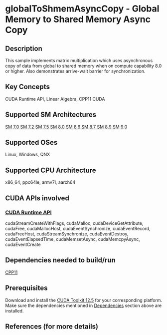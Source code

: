 # globalToShmemAsyncCopy - Global Memory to Shared Memory Async Copy

## Description

This sample implements matrix multiplication which uses asynchronous copy of data from global to shared memory when on compute capability 8.0 or higher. Also demonstrates arrive-wait barrier for synchronization.

## Key Concepts

CUDA Runtime API, Linear Algebra, CPP11 CUDA

## Supported SM Architectures

[SM 7.0 ](https://developer.nvidia.com/cuda-gpus)  [SM 7.2 ](https://developer.nvidia.com/cuda-gpus)  [SM 7.5 ](https://developer.nvidia.com/cuda-gpus)  [SM 8.0 ](https://developer.nvidia.com/cuda-gpus)  [SM 8.6 ](https://developer.nvidia.com/cuda-gpus)  [SM 8.7 ](https://developer.nvidia.com/cuda-gpus)  [SM 8.9 ](https://developer.nvidia.com/cuda-gpus)  [SM 9.0 ](https://developer.nvidia.com/cuda-gpus)

## Supported OSes

Linux, Windows, QNX

## Supported CPU Architecture

x86_64, ppc64le, armv7l, aarch64

## CUDA APIs involved

### [CUDA Runtime API](http://docs.nvidia.com/cuda/cuda-runtime-api/index.html)
cudaStreamCreateWithFlags, cudaMalloc, cudaDeviceGetAttribute, cudaFree, cudaMallocHost, cudaEventSynchronize, cudaEventRecord, cudaFreeHost, cudaStreamSynchronize, cudaEventDestroy, cudaEventElapsedTime, cudaMemsetAsync, cudaMemcpyAsync, cudaEventCreate

## Dependencies needed to build/run
[CPP11](../../../README.md#cpp11)

## Prerequisites

Download and install the [CUDA Toolkit 12.5](https://developer.nvidia.com/cuda-downloads) for your corresponding platform.
Make sure the dependencies mentioned in [Dependencies]() section above are installed.

## References (for more details)

